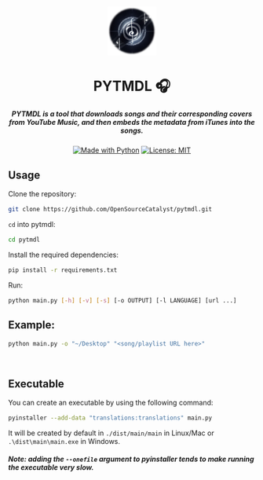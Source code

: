 <div align="center">
    <img src=".github/music_harvester.png" width="100">
    <h1>PYTMDL 🎧</h1>
    <h5>PYTMDL is a tool that downloads songs and their corresponding covers from YouTube Music, and then embeds the metadata from iTunes into the songs.</h5>

[![Made with Python](https://img.shields.io/badge/Made%20with-Python-507dbc?style=flat&logo=python&labelColor=aed9e0)](https://python.org "Python")
[![License: MIT](https://img.shields.io/badge/License-MIT-blue.svg?style=flat)](LICENSE "License")
</div>

## Usage

Clone the repository:
```sh
git clone https://github.com/OpenSourceCatalyst/pytmdl.git
```

`cd` into pytmdl:
```sh
cd pytmdl
```

Install the required dependencies:
```sh
pip install -r requirements.txt
```

Run:
```sh
python main.py [-h] [-v] [-s] [-o OUTPUT] [-l LANGUAGE] [url ...]
```

## Example:

```sh
python main.py -o "~/Desktop" "<song/playlist URL here>"
```

<br>

## Executable

You can create an executable by using the following command:
```sh
pyinstaller --add-data "translations:translations" main.py
```

It will be created by default in `./dist/main/main` in Linux/Mac or `.\dist\main\main.exe` in Windows.

##### Note: adding the `--onefile` argument to pyinstaller tends to make running the executable very slow.